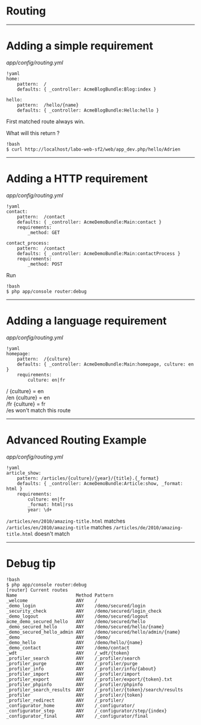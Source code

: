 # Routing

---

# Adding a simple requirement

*app/config/routing.yml*

    !yaml
    home:
        pattern:  /
        defaults: { _controller: AcmeBlogBundle:Blog:index }

    hello:
        pattern:  /hello/{name}
        defaults: { _controller: AcmeBlogBundle:Hello:hello }

First matched route always win.  

What will this return ?

    !bash
    $ curl http://localhost/labo-web-sf2/web/app_dev.php/hello/Adrien

---

# Adding a HTTP requirement

*app/config/routing.yml*

    !yaml
    contact:
        pattern:  /contact
        defaults: { _controller: AcmeDemoBundle:Main:contact }
        requirements:
            _method: GET

    contact_process:
        pattern:  /contact
        defaults: { _controller: AcmeDemoBundle:Main:contactProcess }
        requirements:
            _method: POST

Run

    !bash
    $ php app/console router:debug

---

# Adding a language requirement

*app/config/routing.yml*

    !yaml
    homepage:
        pattern:  /{culture}
        defaults: { _controller: AcmeDemoBundle:Main:homepage, culture: en }
        requirements:
            culture: en|fr

/   {culture} = en  
/en {culture} = en  
/fr {culture} = fr  
/es won't match this route  

---

# Advanced Routing Example

*app/config/routing.yml*

    !yaml
    article_show:
        pattern: /articles/{culture}/{year}/{title}.{_format}
        defaults: { _controller: AcmeDemoBundle:Article:show, _format: html }
        requirements:
            culture: en|fr
            _format: html|rss
            year: \d+

`/articles/en/2010/amazing-title.html` matches
`/articles/en/2010/amazing-title` matches
`/articles/de/2010/amazing-title.html` doesn't match

---

# Debug tip

    !bash
    $ php app/console router:debug
    [router] Current routes
    Name                      Method Pattern
    _welcome                  ANY    /
    _demo_login               ANY    /demo/secured/login
    _security_check           ANY    /demo/secured/login_check
    _demo_logout              ANY    /demo/secured/logout
    acme_demo_secured_hello   ANY    /demo/secured/hello
    _demo_secured_hello       ANY    /demo/secured/hello/{name}
    _demo_secured_hello_admin ANY    /demo/secured/hello/admin/{name}
    _demo                     ANY    /demo/
    _demo_hello               ANY    /demo/hello/{name}
    _demo_contact             ANY    /demo/contact
    _wdt                      ANY    /_wdt/{token}
    _profiler_search          ANY    /_profiler/search
    _profiler_purge           ANY    /_profiler/purge
    _profiler_info            ANY    /_profiler/info/{about}
    _profiler_import          ANY    /_profiler/import
    _profiler_export          ANY    /_profiler/export/{token}.txt
    _profiler_phpinfo         ANY    /_profiler/phpinfo
    _profiler_search_results  ANY    /_profiler/{token}/search/results
    _profiler                 ANY    /_profiler/{token}
    _profiler_redirect        ANY    /_profiler/
    _configurator_home        ANY    /_configurator/
    _configurator_step        ANY    /_configurator/step/{index}
    _configurator_final       ANY    /_configurator/final
